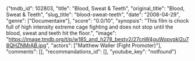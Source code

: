 {"tmdb_id": 102803, "title": "Blood, Sweat & Teeth", "original_title": "Blood, Sweat & Teeth", "slug_title": "blood-sweat-teeth", "date": "2008-04-29", "genre": ["Documentaire"], "score": "0.0/10", "synopsis": "This film is chock full of high intensity extreme cage fighting and does not stop until the blood, sweat and teeth hit the floor.", "image": "https://image.tmdb.org/t/p/w185_and_h278_bestv2/27cnW4guWopvpkI2u78QHZNMrAB.jpg", "actors": ["Matthew Waller (Fight Promoter)"], "comments": [], "recommandations_id": [], "youtube_key": "notfound"}